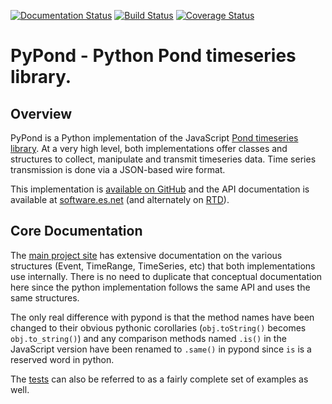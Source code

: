 [![Documentation Status](https://readthedocs.org/projects/pypond/badge/?version=latest)](http://pypond.readthedocs.io/en/latest/?badge=latest) [![Build Status](https://travis-ci.org/esnet/pypond.svg?branch=master)](https://travis-ci.org/esnet/pypond) [![Coverage Status](https://coveralls.io/repos/github/esnet/pypond/badge.svg?branch=master)](https://coveralls.io/github/esnet/pypond?branch=master)

# PyPond - Python Pond timeseries library.

## Overview

PyPond is a Python implementation of the JavaScript [Pond timeseries library](http://software.es.net/pond/). At a very high level, both implementations offer classes and structures to collect, manipulate and transmit timeseries data. Time series transmission is done via a JSON-based wire format.

This implementation is [available on GitHub](https://github.com/esnet/pypond) and the API documentation is available at [software.es.net](http://software.es.net/pypond/) (and alternately on [RTD](http://pypond.readthedocs.io/en/latest/)).

## Core Documentation

The [main project site](http://software.es.net/pond/) has extensive documentation on the various structures (Event, TimeRange, TimeSeries, etc) that both implementations use internally. There is no need to duplicate that conceptual documentation here since the python implementation follows the same API and uses the same structures.

The only real difference with pypond is that the method names have been changed to their obvious pythonic corollaries (`obj.toString()` becomes `obj.to_string()`) and any comparison methods named `.is()` in the JavaScript version have been renamed to `.same()` in pypond since `is` is a reserved word in python.

The [tests](https://github.com/esnet/pypond/tree/master/tests) can also be referred to as a fairly complete set of examples as well.
